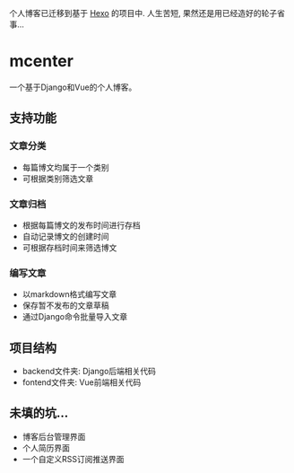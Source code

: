 个人博客已迁移到基于 [Hexo](https://darkreunion.tech/) 的项目中. 人生苦短, 果然还是用已经造好的轮子省事...

# mcenter
一个基于Django和Vue的个人博客。


## 支持功能
### 文章分类
- 每篇博文均属于一个类别
- 可根据类别筛选文章

### 文章归档
- 根据每篇博文的发布时间进行存档
- 自动记录博文的创建时间
- 可根据存档时间来筛选博文

### 编写文章
- 以markdown格式编写文章
- 保存暂不发布的文章草稿
- 通过Django命令批量导入文章


## 项目结构
- backend文件夹: Django后端相关代码
- fontend文件夹: Vue前端相关代码


## 未填的坑...
- 博客后台管理界面
- 个人简历界面
- 一个自定义RSS订阅推送界面
